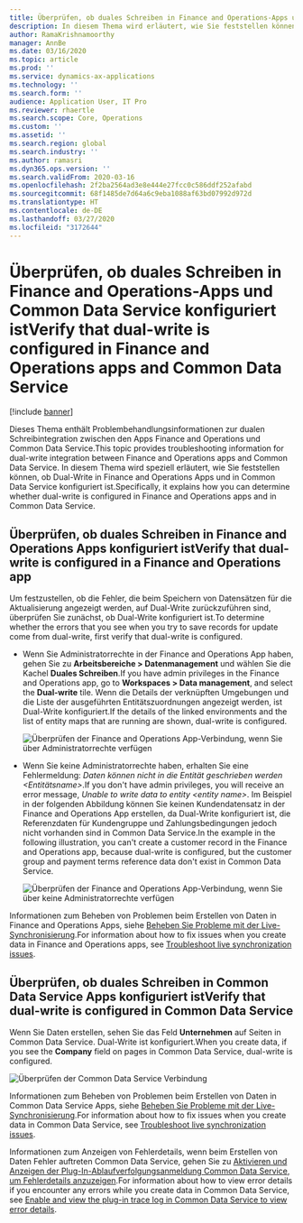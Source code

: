 ```yaml
---
title: Überprüfen, ob duales Schreiben in Finance and Operations-Apps und Common Data Service konfiguriert ist
description: In diesem Thema wird erläutert, wie Sie feststellen können, ob duales Schreiben in Finance and Operations Apps und in Common Data Service konfiguriert ist.
author: RamaKrishnamoorthy
manager: AnnBe
ms.date: 03/16/2020
ms.topic: article
ms.prod: ''
ms.service: dynamics-ax-applications
ms.technology: ''
ms.search.form: ''
audience: Application User, IT Pro
ms.reviewer: rhaertle
ms.search.scope: Core, Operations
ms.custom: ''
ms.assetid: ''
ms.search.region: global
ms.search.industry: ''
ms.author: ramasri
ms.dyn365.ops.version: ''
ms.search.validFrom: 2020-03-16
ms.openlocfilehash: 2f2ba2564ad3e8e444e27fcc0c586ddf252afabd
ms.sourcegitcommit: 68f1485de7d64a6c9eba1088af63bd07992d972d
ms.translationtype: HT
ms.contentlocale: de-DE
ms.lasthandoff: 03/27/2020
ms.locfileid: "3172644"
---
```

# <a name="verify-that-dual-write-is-configured-in-finance-and-operations-apps-and-common-data-service"></a><span data-ttu-id="02bee-103">Überprüfen, ob duales Schreiben in Finance and Operations-Apps und Common Data Service konfiguriert ist</span><span class="sxs-lookup"><span data-stu-id="02bee-103">Verify that dual-write is configured in Finance and Operations apps and Common Data Service</span></span>

[!include [banner](../../includes/banner.md)]



<span data-ttu-id="02bee-104">Dieses Thema enthält Problembehandlungsinformationen zur dualen Schreibintegration zwischen den Apps Finance and Operations und Common Data Service.</span><span class="sxs-lookup"><span data-stu-id="02bee-104">This topic provides troubleshooting information for dual-write integration between Finance and Operations apps and Common Data Service.</span></span> <span data-ttu-id="02bee-105">In diesem Thema wird speziell erläutert, wie Sie feststellen können, ob Dual-Write in Finance and Operations Apps und in Common Data Service konfiguriert ist.</span><span class="sxs-lookup"><span data-stu-id="02bee-105">Specifically, it explains how you can determine whether dual-write is configured in Finance and Operations apps and in Common Data Service.</span></span>

## <a name="verify-that-dual-write-is-configured-in-a-finance-and-operations-app"></a><span data-ttu-id="02bee-106">Überprüfen, ob duales Schreiben in Finance and Operations Apps konfiguriert ist</span><span class="sxs-lookup"><span data-stu-id="02bee-106">Verify that dual-write is configured in a Finance and Operations app</span></span>

<span data-ttu-id="02bee-107">Um festzustellen, ob die Fehler, die beim Speichern von Datensätzen für die Aktualisierung angezeigt werden, auf Dual-Write zurückzuführen sind, überprüfen Sie zunächst, ob Dual-Write konfiguriert ist.</span><span class="sxs-lookup"><span data-stu-id="02bee-107">To determine whether the errors that you see when you try to save records for update come from dual-write, first verify that dual-write is configured.</span></span>

+ <span data-ttu-id="02bee-108">Wenn Sie Administratorrechte in der Finance and Operations App haben, gehen Sie zu **Arbeitsbereiche \> Datenmanagement** und wählen Sie die Kachel **Duales Schreiben**.</span><span class="sxs-lookup"><span data-stu-id="02bee-108">If you have admin privileges in the Finance and Operations app, go to **Workspaces \> Data management**, and select the **Dual-write** tile.</span></span> <span data-ttu-id="02bee-109">Wenn die Details der verknüpften Umgebungen und die Liste der ausgeführten Entitätszuordnungen angezeigt werden, ist Dual-Write konfiguriert.</span><span class="sxs-lookup"><span data-stu-id="02bee-109">If the details of the linked environments and the list of entity maps that are running are shown, dual-write is configured.</span></span>

    ![Überprüfen der Finance and Operations App-Verbindung, wenn Sie über Administratorrechte verfügen](media/verify_fin_ops_1.png)

+ <span data-ttu-id="02bee-111">Wenn Sie keine Administratorrechte haben, erhalten Sie eine Fehlermeldung: *Daten können nicht in die Entität geschrieben werden \<Entitätsname\>*.</span><span class="sxs-lookup"><span data-stu-id="02bee-111">If you don't have admin privileges, you will receive an error message, *Unable to write data to entity \<entity name\>*.</span></span> <span data-ttu-id="02bee-112">Im Beispiel in der folgenden Abbildung können Sie keinen Kundendatensatz in der Finance and Operations App erstellen, da Dual-Write konfiguriert ist, die Referenzdaten für Kundengruppe und Zahlungsbedingungen jedoch nicht vorhanden sind in Common Data Service.</span><span class="sxs-lookup"><span data-stu-id="02bee-112">In the example in the following illustration, you can't create a customer record in the Finance and Operations app, because dual-write is configured, but the customer group and payment terms reference data don't exist in Common Data Service.</span></span>

    ![Überprüfen der Finance and Operations App-Verbindung, wenn Sie über keine Administratorrechte verfügen](media/verify_fin_ops_2.png)

<span data-ttu-id="02bee-114">Informationen zum Beheben von Problemen beim Erstellen von Daten in Finance and Operations Apps, siehe [Beheben Sie Probleme mit der Live-Synchronisierung](dual-write-troubleshooting-live-sync.md).</span><span class="sxs-lookup"><span data-stu-id="02bee-114">For information about how to fix issues when you create data in Finance and Operations apps, see [Troubleshoot live synchronization issues](dual-write-troubleshooting-live-sync.md).</span></span>

## <a name="verify-that-dual-write-is-configured-in-common-data-service"></a><span data-ttu-id="02bee-115">Überprüfen, ob duales Schreiben in Common Data Service Apps konfiguriert ist</span><span class="sxs-lookup"><span data-stu-id="02bee-115">Verify that dual-write is configured in Common Data Service</span></span>

<span data-ttu-id="02bee-116">Wenn Sie Daten erstellen, sehen Sie das Feld **Unternehmen** auf Seiten in Common Data Service. Dual-Write ist konfiguriert.</span><span class="sxs-lookup"><span data-stu-id="02bee-116">When you create data, if you see the **Company** field on pages in Common Data Service, dual-write is configured.</span></span>

![Überprüfen der Common Data Service Verbindung](media/verify_cds.png)

<span data-ttu-id="02bee-118">Informationen zum Beheben von Problemen beim Erstellen von Daten in Common Data Service Apps, siehe [Beheben Sie Probleme mit der Live-Synchronisierung](dual-write-troubleshooting-live-sync.md).</span><span class="sxs-lookup"><span data-stu-id="02bee-118">For information about how to fix issues when you create data in Common Data Service, see [Troubleshoot live synchronization issues](dual-write-troubleshooting-live-sync.md).</span></span>

<span data-ttu-id="02bee-119">Informationen zum Anzeigen von Fehlerdetails, wenn beim Erstellen von Daten Fehler auftreten Common Data Service, gehen Sie zu [Aktivieren und Anzeigen der Plug-In-Ablaufverfolgungsanmeldung Common Data Service, um Fehlerdetails anzuzeigen](dual-write-troubleshooting.md#enable-and-view-the-plug-in-trace-log-in-common-data-service-to-view-error-details).</span><span class="sxs-lookup"><span data-stu-id="02bee-119">For information about how to view error details if you encounter any errors while you create data in Common Data Service, see [Enable and view the plug-in trace log in Common Data Service to view error details](dual-write-troubleshooting.md#enable-and-view-the-plug-in-trace-log-in-common-data-service-to-view-error-details).</span></span>

